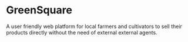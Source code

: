 # GreenSquare
A user friendly web platform for local farmers and cultivators to sell their products directly without the need of external external agents.
